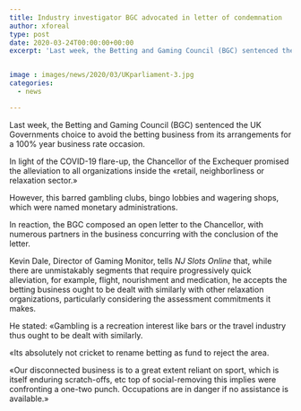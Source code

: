 ```yaml
---
title: Industry investigator BGC advocated in letter of condemnation
author: xforeal 
type: post
date: 2020-03-24T00:00:00+00:00
excerpt: 'Last week, the Betting and Gaming Council (BGC) sentenced the UK Governments choice to prohibit the betting business from its arrangements for a 100&amp;percnt; year business rate holiday '


image : images/news/2020/03/UKparliament-3.jpg
categories:
  - news

---
```

Last week, the Betting and Gaming Council (BGC) sentenced the UK Governments choice to avoid the betting business from its arrangements for a 100&percnt; year business rate occasion. 

In light of the COVID-19 flare-up, the Chancellor of the Exchequer promised the alleviation to all organizations inside the &#171;retail, neighborliness or relaxation sector.&#187; 

However, this barred gambling clubs, bingo lobbies and wagering shops, which were named monetary administrations. 

In reaction, the BGC composed an open letter to the Chancellor, with numerous partners in the business concurring with the conclusion of the letter. 

Kevin Dale, Director of Gaming Monitor, tells _NJ Slots Online_ that, while there are unmistakably segments that require progressively quick alleviation, for example, flight, nourishment and medication, he accepts the betting business ought to be dealt with similarly with other relaxation organizations, particularly considering the assessment commitments it makes. 

He stated: &#171;Gambling is a recreation interest like bars or the travel industry thus ought to be dealt with similarly. 

&#171;Its absolutely not cricket to rename betting as fund to reject the area. 

&#171;Our disconnected business is to a great extent reliant on sport, which is itself enduring scratch-offs, etc top of social-removing this implies were confronting a one-two punch. Occupations are in danger if no assistance is available.&#187;